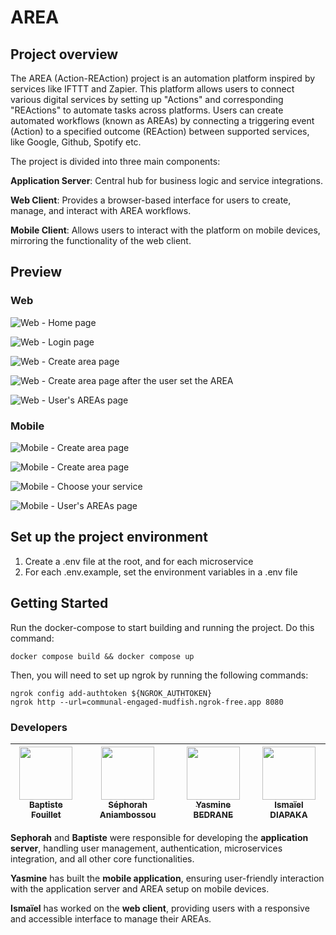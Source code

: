 # AREA

## Project overview

The AREA (Action-REAction) project is an automation platform inspired by services like IFTTT and Zapier. This platform allows users to connect various digital services by setting up "Actions" and corresponding "REActions" to automate tasks across platforms. Users can create automated workflows (known as AREAs) by connecting a triggering event (Action) to a specified outcome (REAction) between supported services, like Google, Github, Spotify etc.

The project is divided into three main components:

**Application Server**: Central hub for business logic and service integrations.

**Web Client**: Provides a browser-based interface for users to create, manage, and interact with AREA workflows.

**Mobile Client**: Allows users to interact with the platform on mobile devices, mirroring the functionality of the web client.


## Preview

### Web

![Web - Home page](./assets/web-homepage.png)

![Web - Login page](./assets/web-login-page.png)

![Web - Create area page](./assets/web-create-area-page.png)

![Web - Create area page after the user set the AREA](./assets/web-create-area-page2.png)

![Web - User's AREAs page](./assets/web-areas-list-page.png)

### Mobile

![Mobile - Create area page](./assets/mobile-home-page.png)

![Mobile - Create area page](./assets/mobile-create-area.png)

![Mobile - Choose your service](./assets/mobile-choose-service-page.png)

![Mobile - User's AREAs page](./assets/mobile-areas-list-page.png)


## Set up the project environment
1. Create a .env file at the root, and for each microservice
2. For each .env.example, set the environment variables in a .env file

## Getting Started
Run the docker-compose to start building and running the project.
Do this command:
```
docker compose build && docker compose up
```

Then, you will need to set up ngrok by running the following commands:
```
ngrok config add-authtoken ${NGROK_AUTHTOKEN}
ngrok http --url=communal-engaged-mudfish.ngrok-free.app 8080
```

### Developers

| [<img src="https://github.com/bapwood.png?size=85" width=85><br><sub>Baptiste Fouillet</sub>](https://github.com/bapwood) | [<img src="https://github.com/sephorah.png?size=85" width=85><br><sub>Séphorah Aniambossou</sub>](https://github.com/sephorah) | [<img src="https://github.com/yasssb.png?size=85" width=85><br><sub>Yasmine BEDRANE</sub>](https://github.com/yasssb) | [<img src="https://github.com/ismadpk.png?size=85" width=85><br><sub>Ismaïel DIAPAKA</sub>](https://github.com/ismadpk)
| :---: | :---: | :---: | :---: |

**Sephorah** and **Baptiste** were responsible for developing the **application server**, handling user management, authentication, microservices integration, and all other core functionalities.

**Yasmine** has built the **mobile application**, ensuring user-friendly interaction with the application server and AREA setup on mobile devices.

**Ismaïel** has worked on the **web client**, providing users with a responsive and accessible interface to manage their AREAs.
